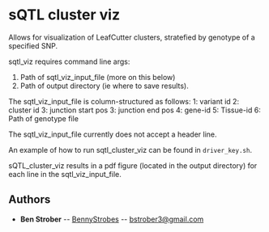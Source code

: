 # sQTL cluster viz

Allows for visualization of LeafCutter clusters, stratefied by genotype of a specified SNP.

sqtl_viz requires command line args:
1. Path of sqtl_viz_input_file (more on this below)
2. Path of output directory (ie where to save results).

The sqtl_viz_input_file is column-structured as follows:
1: variant id
2: cluster id
3: junction start pos
3: junction end pos
4: gene-id
5: Tissue-id
6: Path of genotype file

The sqtl_viz_input_file currently does not accept a header line.

An example of how to run sqtl_cluster_viz can be found in `driver_key.sh`.

sQTL_cluster_viz results in a pdf figure (located in the output directory) for each line in the sqtl_viz_input_file.




## Authors

* **Ben Strober** -- [BennyStrobes](https://github.com/BennyStrobes) -- bstrober3@gmail.com

